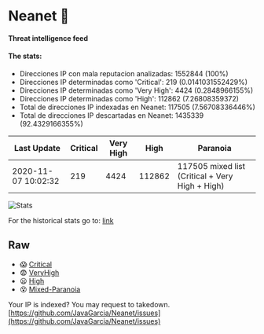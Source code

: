 # Neanet :hocho:
#### Threat intelligence feed
#### The stats:

- Direcciones IP con mala reputacion analizadas: 1552844 (100%)
- Direcciones IP determinadas como 'Critical':  219 (0.0141031552429%)
- Direcciones IP determinadas como 'Very High':  4424 (0.2848966155%)
- Direcciones IP determinadas como 'High':  112862 (7.26808359372)
- Total de direcciones IP indexadas en Neanet:  117505 (7.56708336446%)
- Total de direcciones IP descartadas en Neanet:  1435339 (92.4329166355%)

| Last Update | Critical | Very High | High | Paranoia |
| --- | --- | --- | --- | --- |
| 2020-11-07 10:02:32 | 219 | 4424 | 112862 | 117505 mixed list (Critical + Very High + High)|

![Stats](https://docs.google.com/spreadsheets/d/e/2PACX-1vSnaNMIXVabIpDJjufMlzH7poXnshF3mgd8Is1g9ytUEzVsP5my4Trn8f-xkoLLQ38xpL3HtmUexLo6/pubchart?oid=501124687&format=image)

For the historical stats go to: [link](/stats.csv)
## Raw
- :scream: [Critical](https://raw.githubusercontent.com/JavaGarcia/Neanet/master/blacklists/neanet_critical.txt)
- :fearful: [VeryHigh](https://raw.githubusercontent.com/JavaGarcia/Neanet/master/blacklists/neanet_veryHigh.txtt)
- :frowning: [High](https://raw.githubusercontent.com/JavaGarcia/Neanet/master/blacklists/neanet_high.txt)
- :dizzy_face: [Mixed-Paranoia](https://raw.githubusercontent.com/JavaGarcia/Neanet/master/blacklists/neanet_all.txt)


Your IP is indexed? You may request to takedown. [https://github.com/JavaGarcia/Neanet/issues](https://github.com/JavaGarcia/Neanet/issues)














































































































































































































































































































































































































































































































































































































































































































































































































































































































































































































































































































































































































































































































































































































































































































































































































































































































































































































































































































































































































































